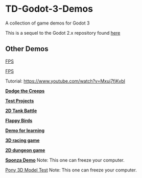 # TD-Godot-3-Demos
A collection of game demos for Godot 3

This is a sequel to the Godot 2.x repository found [here](https://github.com/TutorialDoctor/TD-Godot-Games)

## Other Demos

[FPS](https://github.com/TwistedTwigleg/Godot_FPS_Tutorial/tree/part_3)

[FPS](https://github.com/turtletooth/GodotFirstPersonController)

Tutorial: https://www.youtube.com/watch?v=Mxuj7fjKvbI

[**Dodge the Creeps**](https://github.com/kidscancode/Godot3_dodge)

[**Test Projects**](https://github.com/BastiaanOlij/godot3_test_projects)

[**2D Tank Battle**](https://github.com/kidscancode/Godot3_tanks)

[**Flappy Birds**](~~https://github.com/microlabig/FlappyBirds_godot3_0~~)

[**Demo for learning**](https://github.com/gattila/gamedemo)

[**3D racing game**](https://github.com/Zireael07/FreeRoamRoguelikeRacerPrototype)

[**2D dungeon game**](https://github.com/oxben/Dungeon)

[**Sponza Demo**](https://github.com/Calinou/godot-sponza)
Note: This one can freeze your computer.

[Pony 3D Model Test](https://github.com/Calinou/godot-mlp-models)
Note: This one can freeze your computer.
